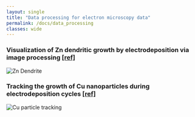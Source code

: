```yaml
---
layout: single
title: "Data processing for electron microscopy data"
permalink: /docs/data_processing
classes: wide
---
```



### Visualization of Zn dendritic growth by electrodeposition via image processing [[ref]](https://doi.org/10.1002/smtd.202400081)

![Zn Dendrite](https://iffmd.fz-juelich.de/uploads/upload_d651fc73cdba1602a98742aa8c443728.gif)

### Tracking the growth of Cu nanoparticles during electrodeposition cycles [[ref]](https://doi.org/10.1002/adem.202302146)

![Cu particle tracking](https://iffmd.fz-juelich.de/uploads/upload_77ccfb4d3916742c5ce62c28cfadc519.gif)
